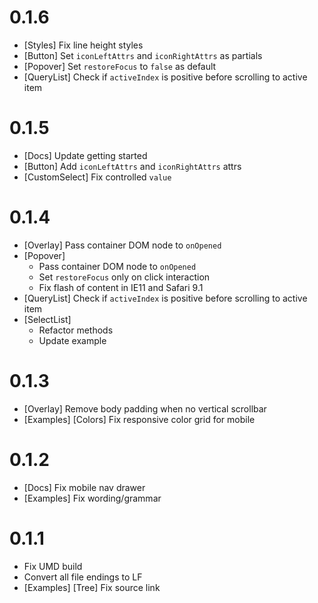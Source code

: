 # 0.1.6
+ [Styles] Fix line height styles
+ [Button] Set `iconLeftAttrs` and `iconRightAttrs` as partials
+ [Popover] Set `restoreFocus` to `false` as default
+ [QueryList] Check if `activeIndex` is positive before scrolling to active item

# 0.1.5
+ [Docs] Update getting started
+ [Button] Add `iconLeftAttrs` and `iconRightAttrs` attrs
+ [CustomSelect] Fix controlled `value`

# 0.1.4
+ [Overlay] Pass container DOM node to `onOpened`
+ [Popover]
  + Pass container DOM node to `onOpened`
  + Set `restoreFocus` only on click interaction
  + Fix flash of content in IE11 and Safari 9.1
+ [QueryList] Check if `activeIndex` is positive before scrolling to active item
+ [SelectList] 
  + Refactor methods
  + Update example

# 0.1.3
+ [Overlay] Remove body padding when no vertical scrollbar
+ [Examples] [Colors] Fix responsive color grid for mobile

# 0.1.2
+ [Docs] Fix mobile nav drawer
+ [Examples] Fix wording/grammar

# 0.1.1
+ Fix UMD build
+ Convert all file endings to LF
+ [Examples] [Tree] Fix source link
